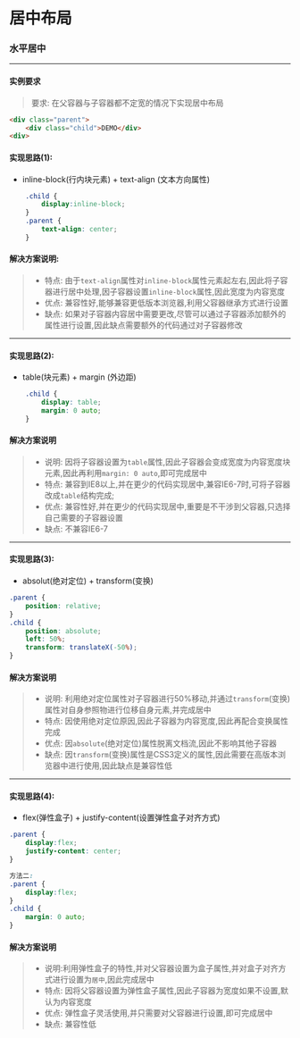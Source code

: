 # 居中布局

### 水平居中
-----------------------------------------
#### 实例要求
>要求: 在父容器与子容器都不定宽的情况下实现居中布局
```html
<div class="parent">
    <div class="child">DEMO</div>
<div>    
```
#### 实现思路(1):
- inline-block(行内块元素) + text-align (文本方向属性)
```css
    .child {
        display:inline-block;
    }
    .parent {
        text-align: center;
    }
```
#### 解决方案说明:
> - 特点: 由于`text-align`属性对`inline-block`属性元素起左右,因此将子容器进行居中处理,因子容器设置`inline-block`属性,因此宽度为内容宽度
> - 优点: 兼容性好,能够兼容更低版本浏览器,利用父容器继承方式进行设置
> - 缺点: 如果对子容器内容居中需要更改,尽管可以通过子容器添加额外的属性进行设置,因此缺点需要额外的代码通过对子容器修改
-----------------------------------------
#### 实现思路(2):
- table(块元素) + margin (外边距)
```css
    .child {
        display: table;
        margin: 0 auto;
    }
```
#### 解决方案说明
> - 说明: 因将子容器设置为`table`属性,因此子容器会变成宽度为内容宽度块元素,因此再利用`margin: 0 auto`,即可完成居中
> - 特点: 兼容到IE8以上,并在更少的代码实现居中,兼容IE6-7时,可将子容器改成`table`结构完成;
> - 优点: 兼容性好,并在更少的代码实现居中,重要是不干涉到父容器,只选择自己需要的子容器设置
> - 缺点: 不兼容IE6-7
-----------------------------------------
#### 实现思路(3):
- absolut(绝对定位) + transform(变换)
```css
.parent {
    position: relative;
}
.child {
    position: absolute;
    left: 50%;
    transform: translateX(-50%);
}
```
#### 解决方案说明
> - 说明: 利用绝对定位属性对子容器进行50%移动,并通过`transform`(变换)属性对自身参照物进行位移自身元素,并完成居中
> - 特点: 因使用绝对定位原因,因此子容器为内容宽度,因此再配合变换属性完成
> - 优点: 因`absolute`(绝对定位)属性脱离文档流,因此不影响其他子容器
> - 缺点: 因`transform`(变换)属性是CSS3定义的属性,因此需要在高版本浏览器中进行使用,因此缺点是兼容性低
--------------------------------------
#### 实现思路(4):
- flex(弹性盒子) + justify-content(设置弹性盒子对齐方式)
```css
.parent {
    display:flex;
    justify-content: center; 
}

方法二:
.parent {
    display:flex;
}
.child {
    margin: 0 auto;
}
```
#### 解决方案说明
> - 说明:利用弹性盒子的特性,并对父容器设置为盒子属性,并对盒子对齐方式进行设置为`居中`,因此完成居中
> - 特点: 因将父容器设置为弹性盒子属性,因此子容器为宽度如果不设置,默认为内容宽度
> - 优点: 弹性盒子灵活使用,并只需要对父容器进行设置,即可完成居中
> - 缺点: 兼容性低
